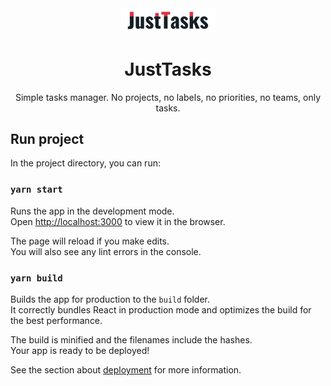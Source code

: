 <div align="center">
  <img alt="Logo" src="./src/img/just-tasks-logo-dark.png" width="150" />
</div>
<h1 align="center">
  JustTasks
</h1>
<p align="center">
  Simple tasks manager. No projects, no labels, no priorities, no teams, only tasks.
</p>

## Run project

In the project directory, you can run:

### `yarn start`

Runs the app in the development mode.\
Open [http://localhost:3000](http://localhost:3000) to view it in the browser.

The page will reload if you make edits.\
You will also see any lint errors in the console.

### `yarn build`

Builds the app for production to the `build` folder.\
It correctly bundles React in production mode and optimizes the build for the best performance.

The build is minified and the filenames include the hashes.\
Your app is ready to be deployed!

See the section about [deployment](https://facebook.github.io/create-react-app/docs/deployment) for more information.